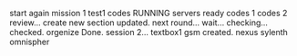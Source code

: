 start again
mission 1
test1
codes
RUNNING
servers
ready
codes 1
codes 2
review...
create
new section
updated.
next round...
wait...
checking...
checked.
orgenize
Done.
session 2...
textbox1
gsm
created.
nexus
sylenth
omnispher
